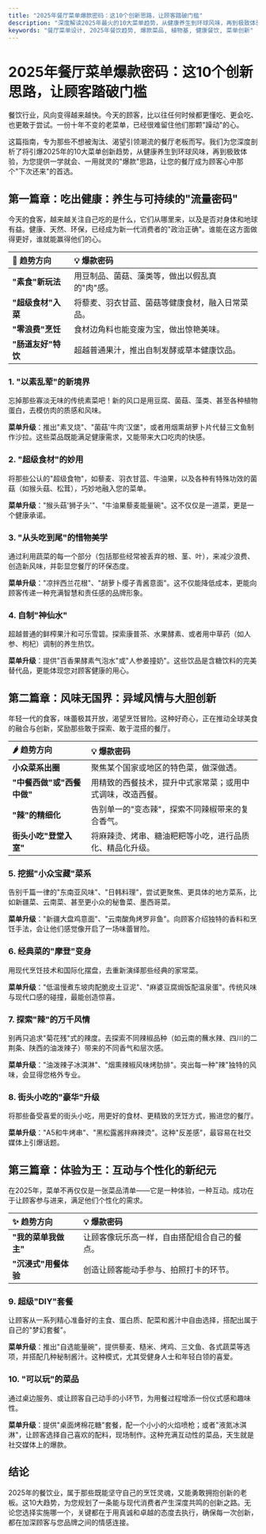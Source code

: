 ```yaml
---
title: "2025年餐厅菜单爆款密码：这10个创新思路，让顾客踏破门槛"
description: "深度解读2025年最火的10大菜单趋势，从健康养生到环球风味，再到极致体验，教你如何打造一份让顾客"哇"声一片的菜单。"
keywords: "餐厅菜单设计, 2025年餐饮趋势, 爆款菜品, 植物基, 健康餐饮, 菜单创新"
---
```


# 2025年餐厅菜单爆款密码：这10个创新思路，让顾客踏破门槛

餐饮行业，风向变得越来越快。今天的顾客，比以往任何时候都更懂吃、更会吃、也更敢于尝试。一份十年不变的老菜单，已经很难留住他们那颗"躁动"的心。

这篇指南，专为那些不想被淘汰、渴望引领潮流的餐厅老板而写。我们为您深度剖析了将引爆2025年的10大菜单创新趋势，从健康养生到环球风味，再到极致体验，为您提供一学就会、一用就灵的"爆款"思路，让您的餐厅成为顾客心中那个"下次还来"的首选。

## 第一篇章：吃出健康：养生与可持续的"流量密码"

今天的食客，越来越关注自己吃的是什么，它们从哪里来，以及是否对身体和地球有益。健康、天然、环保，已经成为新一代消费者的"政治正确"。谁能在这方面做得更好，谁就能赢得他们的心。

| 🌿 趋势方向 | 💡 爆款密码 |
| :--- | :--- |
| **"素食"新玩法** | 用豆制品、菌菇、藻类等，做出以假乱真的"肉"感。 |
| **"超级食材"入菜** | 将藜麦、羽衣甘蓝、菌菇等健康食材，融入日常菜品。 |
| **"零浪费"烹饪** | 食材边角料也能变废为宝，做出惊艳美味。 |
| **"肠道友好"特饮** | 超越普通果汁，推出自制发酵或草本健康饮品。 |

### 1. "以素乱荤"的新境界

忘掉那些寡淡无味的传统素菜吧！新的风口是用豆腐、菌菇、藻类、甚至各种植物蛋白，去模仿肉的质感和风味。

**菜单升级**：推出"素叉烧"、"菌菇'牛肉'汉堡"，或者用烟熏胡萝卜片代替三文鱼制作沙拉。这些菜品既能满足健康需求，又能带来大口吃肉的快感。

### 2. "超级食材"的妙用

将那些公认的"超级食物"，如藜麦、羽衣甘蓝、牛油果，以及各种有特殊功效的菌菇（如猴头菇、松茸），巧妙地融入您的菜单。

**菜单升级**："猴头菇'狮子头'"、"牛油果藜麦能量碗"。这不仅仅是一道菜，更是一个健康承诺。

### 3. "从头吃到尾"的惜物美学

通过利用蔬菜的每一个部分（包括那些经常被丢弃的根、茎、叶），来减少浪费、创造新风味，并彰显您餐厅的环保态度。

**菜单升级**："凉拌西兰花根"、"胡萝卜缨子青酱意面"。这不仅能降低成本，更能向顾客传递一种充满智慧和责任感的品牌形象。

### 4. 自制"神仙水"

超越普通的鲜榨果汁和可乐雪碧。探索康普茶、水果酵素、或者用中草药（如人参、枸杞）调制的养生热饮。

**菜单升级**：提供"百香果酵素气泡水"或"人参姜撞奶"。这些饮品是含糖饮料的完美替代品，更能体现您对顾客健康的用心。

## 第二篇章：风味无国界：异域风情与大胆创新

年轻一代的食客，味蕾极其开放，渴望烹饪冒险。这种好奇心，正在推动全球美食的融合与创新，奖励那些敢于探索、敢于混搭的餐厅。

| 🌶️ 趋势方向 | 💡 爆款密码 |
| :--- | :--- |
| **小众菜系出圈** | 聚焦某个国家或地区的特色菜，做深做透。 |
| **"中餐西做"或"西餐中做"** | 用精致的西餐技术，提升中式家常菜；或用中式调味，改造西餐。 |
| **"辣"的精细化** | 告别单一的"变态辣"，探索不同辣椒带来的复合香气。 |
| **街头小吃"登堂入室"** | 将麻辣烫、烤串、糖油粑粑等小吃，进行品质化、精品化升级。 |

### 5. 挖掘"小众宝藏"菜系

告别千篇一律的"东南亚风味"、"日韩料理"，尝试更聚焦、更具体的地方菜系，比如新疆菜、云南菜、甚至更小众的秘鲁菜、墨西哥菜。

**菜单升级**："新疆大盘鸡意面"、"云南酸角烤罗非鱼"。向顾客介绍独特的香料和烹饪手法，会让他们感觉像开启了一场味蕾冒险。

### 6. 经典菜的"摩登"变身

用现代烹饪技术和国际化摆盘，去重新演绎那些经典的家常菜。

**菜单升级**："低温慢煮东坡肉配脆皮土豆泥"、"麻婆豆腐焗饭配温泉蛋"。传统风味与现代口感的碰撞，最能创造惊喜。

### 7. 探索"辣"的万千风情

别再只追求"菊花残"式的辣度。去探索不同辣椒品种（如云南的蘸水辣、四川的二荆条、陕西的油泼辣子）带来的不同香气和层次感。

**菜单升级**："油泼辣子冰淇淋"、"烟熏辣椒风味烤肋排"。突出每一种"辣"独特的风味，会显得您格外专业。

### 8. 街头小吃的"豪华"升级

将那些备受喜爱的街头小吃，用更好的食材、更精致的烹饪方式，搬进您的餐厅。

**菜单升级**："A5和牛烤串"、"黑松露酱拌麻辣烫"。这种"反差感"，最容易在社交媒体上引爆话题。

## 第三篇章：体验为王：互动与个性化的新纪元

在2025年，菜单不再仅仅是一张菜品清单——它是一种体验，一种互动。成功在于让顾客参与进来，满足他们个性化的需求。

| ✨ 趋势方向 | 💡 爆款密码 |
| :--- | :--- |
| **"我的菜单我做主"** | 让顾客像玩乐高一样，自由搭配组合自己的餐点。 |
| **"沉浸式"用餐体验** | 创造让顾客能动手参与、拍照打卡的环节。 |

### 9. 超级"DIY"套餐

让顾客从一系列精心准备好的主食、蛋白质、配菜和酱汁中自由选择，搭配出属于自己的"梦幻套餐"。

**菜单升级**：推出"自选能量碗"，提供藜麦、糙米、烤鸡、三文鱼、各式蔬菜等选项，并搭配几种秘制酱汁。这种模式，尤其受健身人士和年轻白领的喜爱。

### 10. "可以玩"的菜品

通过桌边服务、或让顾客自己动手的小环节，为用餐过程增添一份仪式感和趣味性。

**菜单升级**：提供"桌面烤棉花糖"套餐，配一个小小的火焰喷枪；或者"液氮冰淇淋"，让顾客选择自己喜欢的配料，现场制作。这种充满互动性的菜品，天生就是社交媒体上的爆款。

## 结论

2025年的餐饮业，属于那些既能坚守自己的烹饪灵魂，又能勇敢拥抱创新的老板。这10大趋势，为您规划了一条能与现代消费者产生深度共鸣的创新之路。无论您选择实施哪一个，关键都在于用真诚和卓越的态度去执行，确保每一次创新，都在加深顾客与您品牌之间的情感连接。 